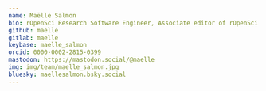 ```yaml
---
name: Maëlle Salmon
bio: rOpenSci Research Software Engineer, Associate editor of rOpenSci Software Peer Review
github: maelle
gitlab: maelle
keybase: maelle_salmon
orcid: 0000-0002-2815-0399
mastodon: https://mastodon.social/@maelle
img: img/team/maelle_salmon.jpg
bluesky: maellesalmon.bsky.social
---
```

